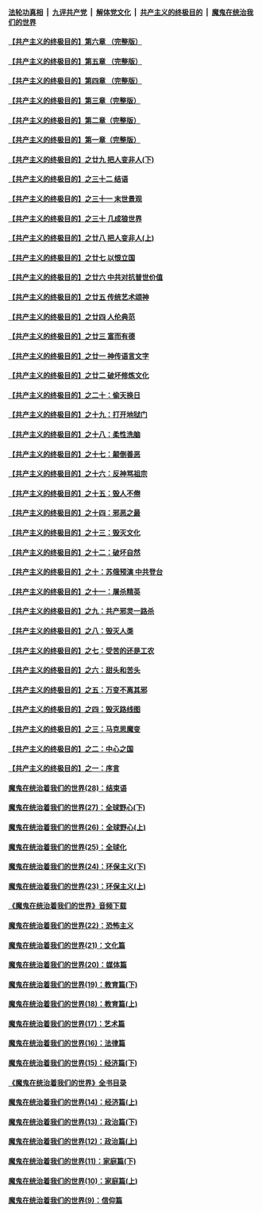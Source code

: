 ####  [法轮功真相](../../../../basic/blob/master/README.md?t=05101631) &nbsp;|&nbsp; [九评共产党](../../../../9ping.md/blob/master/README.md?t=05101631) &nbsp;|&nbsp; [解体党文化](../../../../jtdwh.md/blob/master/README.md?t=05101631)  &nbsp;|&nbsp; [共产主义的终极目的](../../../../gczydzjmd.md/blob/master/README.md?t=05101631) &nbsp;|&nbsp; [魔鬼在统治我们的世界](../../../../mgztzwmdsj.md/blob/master/README.md?t=05101631) 

#### [【共产主义的终极目的】第六章 （完整版）](../pages/nsc422/n11428913.md?t=05101631) 

#### [【共产主义的终极目的】第五章 （完整版）](../pages/nsc422/n11428912.md?t=05101631) 

#### [【共产主义的终极目的】第四章 （完整版）](../pages/nsc422/n11428907.md?t=05101631) 

#### [【共产主义的终极目的】第三章（完整版）](../pages/nsc422/n11428848.md?t=05101631) 

#### [【共产主义的终极目的】第二章（完整版）](../pages/nsc422/n11428831.md?t=05101631) 

#### [【共产主义的终极目的】第一章（完整版）](../pages/nsc422/n11417651.md?t=05101631) 

#### [【共产主义的终极目的】之廿九 把人变非人(下)](../pages/nsc422/n11344140.md?t=05101631) 

#### [【共产主义的终极目的】之三十二 结语](../pages/nsc422/n11360535.md?t=05101631) 

#### [【共产主义的终极目的】之三十一 末世景观](../pages/nsc422/n11351129.md?t=05101631) 

#### [【共产主义的终极目的】之三十 几成狼世界](../pages/nsc422/n11348280.md?t=05101631) 

#### [【共产主义的终极目的】之廿八 把人变非人(上)](../pages/nsc422/n11340492.md?t=05101631) 

#### [【共产主义的终极目的】之廿七 以恨立国](../pages/nsc422/n11336944.md?t=05101631) 

#### [【共产主义的终极目的】之廿六 中共对抗普世价值](../pages/nsc422/n11324785.md?t=05101631) 

#### [【共产主义的终极目的】之廿五 传统艺术颂神](../pages/nsc422/n11296396.md?t=05101631) 

#### [【共产主义的终极目的】之廿四 人伦典范](../pages/nsc422/n11296397.md?t=05101631) 

#### [【共产主义的终极目的】之廿三 富而有德](../pages/nsc422/n11283598.md?t=05101631) 

#### [【共产主义的终极目的】之廿一 神传语言文字](../pages/nsc422/n11263265.md?t=05101631) 

#### [【共产主义的终极目的】之廿二 破坏修炼文化](../pages/nsc422/n11245728.md?t=05101631) 

#### [【共产主义的终极目的】之二十：偷天换日](../pages/nsc422/n11238846.md?t=05101631) 

#### [【共产主义的终极目的】之十九：打开地狱门](../pages/nsc422/n11206376.md?t=05101631) 

#### [【共产主义的终极目的】之十八：柔性洗脑](../pages/nsc422/n11199994.md?t=05101631) 

#### [【共产主义的终极目的】之十七：颠倒善恶](../pages/nsc422/n11179782.md?t=05101631) 

#### [【共产主义的终极目的】之十六：反神骂祖宗](../pages/nsc422/n11166798.md?t=05101631) 

#### [【共产主义的终极目的】之十五：毁人不倦](../pages/nsc422/n11166792.md?t=05101631) 

#### [【共产主义的终极目的】之十四：邪恶之最](../pages/nsc422/n11150249.md?t=05101631) 

#### [【共产主义的终极目的】之十三：毁灭文化](../pages/nsc422/n11135227.md?t=05101631) 

#### [【共产主义的终极目的】之十二：破坏自然](../pages/nsc422/n11135214.md?t=05101631) 

#### [【共产主义的终极目的】之十：苏俄预演 中共登台](../pages/nsc422/n11118424.md?t=05101631) 

#### [【共产主义的终极目的】之十一：屠杀精英](../pages/nsc422/n11118442.md?t=05101631) 

#### [【共产主义的终极目的】之九：共产邪灵一路杀](../pages/nsc422/n11114139.md?t=05101631) 

#### [【共产主义的终极目的】之八：毁灭人类](../pages/nsc422/n11108503.md?t=05101631) 

#### [【共产主义的终极目的】之七：受苦的还是工农](../pages/nsc422/n11101809.md?t=05101631) 

#### [【共产主义的终极目的】之六：甜头和苦头](../pages/nsc422/n11096971.md?t=05101631) 

#### [【共产主义的终极目的】之五：万变不离其邪](../pages/nsc422/n11091285.md?t=05101631) 

#### [【共产主义的终极目的】之四：毁灭路线图](../pages/nsc422/n11086284.md?t=05101631) 

#### [【共产主义的终极目的】之三：马克思魔变](../pages/nsc422/n11061941.md?t=05101631) 

#### [【共产主义的终极目的】之二：中心之国](../pages/nsc422/n11047728.md?t=05101631) 

#### [【共产主义的终极目的】之一：序言](../pages/nsc422/n11086077.md?t=05101631) 

#### [魔鬼在统治着我们的世界(28)：结束语](../pages/nsc422/n10936246.md?t=05101631) 

#### [魔鬼在统治着我们的世界(27)：全球野心(下)](../pages/nsc422/n10928319.md?t=05101631) 

#### [魔鬼在统治着我们的世界(26)：全球野心(上)](../pages/nsc422/n10900318.md?t=05101631) 

#### [魔鬼在统治着我们的世界(25)：全球化](../pages/nsc422/n10788205.md?t=05101631) 

#### [魔鬼在统治着我们的世界(24)：环保主义(下)](../pages/nsc422/n10695307.md?t=05101631) 

#### [魔鬼在统治着我们的世界(23)：环保主义(上)](../pages/nsc422/n10688613.md?t=05101631) 

#### [《魔鬼在统治着我们的世界》音频下载](../pages/nsc422/n10635553.md?t=05101631) 

#### [魔鬼在统治着我们的世界(22)：恐怖主义](../pages/nsc422/n10614727.md?t=05101631) 

#### [魔鬼在统治着我们的世界(21)：文化篇](../pages/nsc422/n10597706.md?t=05101631) 

#### [魔鬼在统治着我们的世界(20)：媒体篇](../pages/nsc422/n10586579.md?t=05101631) 

#### [魔鬼在统治着我们的世界(19)：教育篇(下)](../pages/nsc422/n10564808.md?t=05101631) 

#### [魔鬼在统治着我们的世界(18)：教育篇(上)](../pages/nsc422/n10526970.md?t=05101631) 

#### [魔鬼在统治着我们的世界(17)：艺术篇](../pages/nsc422/n10499093.md?t=05101631) 

#### [魔鬼在统治着我们的世界(16)：法律篇](../pages/nsc422/n10485969.md?t=05101631) 

#### [魔鬼在统治着我们的世界(15)：经济篇(下)](../pages/nsc422/n10469975.md?t=05101631) 

#### [《魔鬼在统治着我们的世界》全书目录](../pages/nsc422/n10464261.md?t=05101631) 

#### [魔鬼在统治着我们的世界(14)：经济篇(上)](../pages/nsc422/n10457370.md?t=05101631) 

#### [魔鬼在统治着我们的世界(13)：政治篇(下)](../pages/nsc422/n10448270.md?t=05101631) 

#### [魔鬼在统治着我们的世界(12)：政治篇(上)](../pages/nsc422/n10444576.md?t=05101631) 

#### [魔鬼在统治着我们的世界(11)：家庭篇(下)](../pages/nsc422/n10440961.md?t=05101631) 

#### [魔鬼在统治着我们的世界(10)：家庭篇(上)](../pages/nsc422/n10435448.md?t=05101631) 

#### [魔鬼在统治着我们的世界(9)：信仰篇](../pages/nsc422/n10432159.md?t=05101631) 

